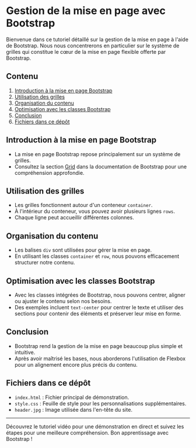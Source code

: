 # Gestion de la mise en page avec Bootstrap

Bienvenue dans ce tutoriel détaillé sur la gestion de la mise en page à l'aide de Bootstrap. Nous nous concentrerons en particulier sur le système de grilles qui constitue le cœur de la mise en page flexible offerte par Bootstrap.

## Contenu

1. [Introduction à la mise en page Bootstrap](#introduction-à-la-mise-en-page-bootstrap)
2. [Utilisation des grilles](#utilisation-des-grilles)
3. [Organisation du contenu](#organisation-du-contenu)
4. [Optimisation avec les classes Bootstrap](#optimisation-avec-les-classes-bootstrap)
5. [Conclusion](#conclusion)
6. [Fichiers dans ce dépôt](#fichiers-dans-ce-dépôt)

## Introduction à la mise en page Bootstrap

- La mise en page Bootstrap repose principalement sur un système de grilles.
- Consultez la section [Grid](https://getbootstrap.com/docs/5.3/layout/grid/) dans la documentation de Bootstrap pour une compréhension approfondie.

## Utilisation des grilles

- Les grilles fonctionnent autour d'un conteneur `container`.
- À l'intérieur du conteneur, vous pouvez avoir plusieurs lignes `rows`. 
- Chaque ligne peut accueillir différentes colonnes.

## Organisation du contenu

- Les balises `div` sont utilisées pour gérer la mise en page.
- En utilisant les classes `container` et `row`, nous pouvons efficacement structurer notre contenu.

## Optimisation avec les classes Bootstrap

- Avec les classes intégrées de Bootstrap, nous pouvons centrer, aligner ou ajuster le contenu selon nos besoins.
- Des exemples incluent `text-center` pour centrer le texte et utiliser des sections pour contenir des éléments et préserver leur mise en forme.

## Conclusion

- Bootstrap rend la gestion de la mise en page beaucoup plus simple et intuitive.
- Après avoir maîtrisé les bases, nous aborderons l'utilisation de Flexbox pour un alignement encore plus précis du contenu.

## Fichiers dans ce dépôt

- `index.html` : Fichier principal de démonstration.
- `style.css` : Feuille de style pour les personnalisations supplémentaires.
- `header.jpg` : Image utilisée dans l'en-tête du site.

---

Découvrez le tutoriel vidéo pour une démonstration en direct et suivez les étapes pour une meilleure compréhension. Bon apprentissage avec Bootstrap !
